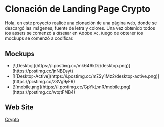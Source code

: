 # Clonación de Landing Page Crypto
<p>Hola, en este proyecto realicé una clonación de una página web, donde se descargó las imágenes, fuente de letra y colores. Una vez obtenido todos los assets se comenzó a diseñar en Adobe Xd, luego de obtener los mockups se comenzó a codificar.</p>
<h2>Mockups</h2>
<ul>
<li> [![Desktop](https://i.postimg.cc/mk646kDz/desktop.png)](https://postimg.cc/jnNBDsyt) </li>
<li> [![Desktop-Active](https://i.postimg.cc/mZSy1Mz2/desktop-active.png)](https://postimg.cc/z3Vg9yF9) </li>
<li> [![mobile.png](https://i.postimg.cc/GpYkLsnR/mobile.png)](https://postimg.cc/wtqtFMB4) </li>
</ul>
<h2>Web Site</h2>
<a href="https://jhonatanql.github.io/Landing-Page-Crypto/">Crypto</a>
